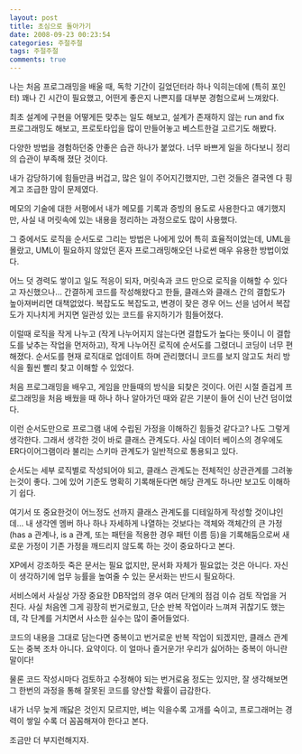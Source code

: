 ```yaml
---
layout: post
title: 초심으로 돌아가기
date: 2008-09-23 00:23:54
categories: 주절주절
tags: 주절주절
comments: true
---
```

나는 처음 프로그래밍을 배울 때, 독학 기간이 길었던터라 하나 익히는데에 (특히 포인터) 꽤나 긴 시간이 필요했고, 어떤게 좋은지 나쁜지를 대부분 경험으로써 느껴왔다.

최초 설계에 구현을 어떻게든 맞추는 일도 해보고, 설계가 존재하지 않는 run and fix 프로그래밍도 해보고, 프로토타입을 많이 만들어놓고 베스트한걸 고르기도 해봤다.

다양한 방법을 경험하던중 안좋은 습관 하나가 붙었다. 너무 바쁘게 일을 하다보니 정리의 습관이 부족해 졌단 것이다.

내가 감당하기에 힘들만큼 버겁고, 많은 일이 주어지긴했지만, 그런 것들은 결국엔 다 핑계고 조급한 맘이 문제였다.

메모의 기술에 대한 서평에서 내가 메모를 기록과 증빙의 용도로 사용한다고 얘기했지만, 사실 내 머릿속에 있는 내용을 정리하는 과정으로도 많이 사용했다.

그 중에서도 로직을 순서도로 그리는 방법은 나에게 있어 특히 효율적이었는데, UML을 몰랐고, UML이 필요하지 않았던 혼자 프로그래밍해오던 나로썬 매우 유용한 방법이었다.



어느 덧 경력도 쌓이고 일도 적응이 되자, 머릿속과 코드 만으로 로직을 이해할 수 있다고 자신했으나... 간결하게 코드를 작성해왔다고 한들, 클래스와 클래스 간의 결합도가 높아져버리면 대책없었다. 복잡도도 복잡도고, 변경이 잦은 경우 어느 선을 넘어서 복잡도가 지나치게 커지면 일관성 있는 코드를 유지하기가 힘들어졌다.

이럴때 로직을 작게 나누고 (작게 나누어지지 않는다면 결합도가 높다는 뜻이니 이 결합도를 낮추는 작업을 먼저하고), 작게 나누어진 로직에 순서도를 그렸더니 코딩이 너무 편해졌다. 순서도를 현재 로직대로 업데이트 하며 관리했더니 코드를 보지 않고도 처리 방식을 훨씬 빨리 찾고 이해할 수 있었다.

처음 프로그래밍을 배우고, 게임을 만들때의 방식을 되찾은 것이다. 어린 시절 즐겁게 프로그래밍을 처음 배웠을 때 하나 하나 알아가던 때와 같은 기분이 들어 신이 난건 덤이었다.



이런 순서도만으로 프로그램 내에 수립된 가정을 이해하긴 힘들것 같다고? 나도 그렇게 생각한다. 그래서 생각한 것이 바로 클래스 관계도다. 사실 데이터 베이스의 경우에도 ER다이어그램이라 불리는 스키마 관계도가 일반적으로 통용되고 있다.

순서도는 세부 로직별로 작성되어야 되고, 클래스 관계도는 전체적인 상관관계를 그려놓는것이 좋다. 그에 있어 기준도 명확히 기록해둔다면 해당 관계도 하나만 보고도 이해하기 쉽다.

여기서 또 중요한것이 어느정도 선까지 클래스 관계도를 디테일하게 작성할 것이냐인데... 내 생각엔 멤버 하나 하나 자세하게 나열하는 것보다는 객체와 객체간의 큰 가정(has a 관계나, is a 관계, 또는 패턴을 적용한 경우 패턴 이름 등)을 기록해둠으로써 새로운 가정이 기존 가정을 깨드리지 않도록 하는 것이 중요하다고 본다.

XP에서 강조하듯 죽은 문서는 필요 없지만, 문서화 자체가 필요없는 것은 아니다. 자신이 생각하기에 업무 능률을 높여줄 수 있는 문서화는 반드시 필요하다.

서비스에서 사실상 가장 중요한 DB작업의 경우 여러 단계의 점검 이슈 검토 작업을 거친다. 사실 처음엔 그게 굉장히 번거로웠고, 단순 반복 작업이라 느껴져 귀찮기도 했는데, 각 단계를 거치면서 사소한 실수는 많이 줄어들었다.

코드의 내용을 그대로 담는다면 중복이고 번거로운 반복 작업이 되겠지만, 클래스 관계도는 중복 조차 아니다. 요약이다. 이 얼마나 즐거운가! 우리가 싫어하는 중복이 아니란 말이다!

물론 코드 작성시마다 검토하고 수정해야 되는 번거로움 정도는 있지만, 잘 생각해보면 그 한번의 과정을 통해 잘못된 코드를 양산할 확률이 급감한다.



내가 너무 늦게 깨닳은 것인지 모르지만, 벼는 익을수록 고개를 숙이고, 프로그래머는 경력이 쌓일 수록 더 꼼꼼해져야 한다고 본다.

조금만 더 부지런해지자.